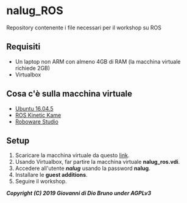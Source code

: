 # nalug_ROS
Repository contenente i file necessari per il workshop su ROS


## Requisiti
* Un laptop non ARM con almeno 4GB di RAM (la macchina virtuale richiede 2GB)
* Virtualbox

## Cosa c'è sulla macchina virtuale
* [Ubuntu 16.04.5](http://releases.ubuntu.com/16.04/)
* [ROS Kinetic Kame](http://wiki.ros.org/kinetic)
* [Roboware Studio](http://www.roboware.me/#/home)

## Setup
1. Scaricare la macchina virtuale da questo [link](https://mega.nz/#!EkdRBQoL!zLqq67t9Mh6iqqFn0-Wt69XrkFbgnisL4S_UER74rD8).
2. Usando Virtualbox, far partire la macchina virtuale **nalug_ros.vdi**.
3. Accedere all'utente ***nalug*** usando la password **nalug**.
4. Installare le **guest additions**.
5. Seguire il workshop.




***Copyright (C) 2019 Giovanni di Dio Bruno under AGPLv3***
